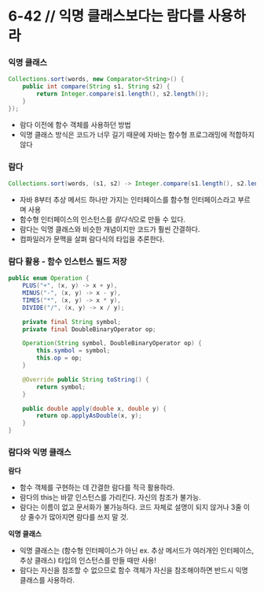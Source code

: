 # 6-42 // 익명 클래스보다는 람다를 사용하라

### 익명 클래스

```java
Collections.sort(words, new Comparator<String>() {
	public int compare(String s1, String s2) {
		return Integer.compare(s1.length(), s2.length());
	}
});
```

- 람다 이전에 함수 객체를 사용하던 방법
- 익명 클래스 방식은 코드가 너무 길기 때문에 자바는 함수형 프로그래밍에 적합하지 않다

### 람다

```java
Collections.sort(words, (s1, s2) -> Integer.compare(s1.length(), s2.length()));
```

- 자바 8부터 추상 메서드 하나만 가지는 인터페이스를 함수형 인터페이스라고 부르며 사용
- 함수형 인터페이스의 인스턴스를 *람다식*으로 만들 수 있다.
- 람다는 익명 클래스와 비슷한 개념이지만 코드가 훨씬 간결하다.
- 컴파일러가 문맥을 살펴 람다식의 타입을 추론한다.


### 람다 활용 - 함수 인스턴스 필드 저장

```java
public enum Operation {
	PLUS("+", (x, y) -> x + y),
	MINUS("-", (x, y) -> x - y),
	TIMES("*", (x, y) -> x * y),
	DIVIDE("/", (x, y) -> x / y);

	private final String symbol;
	private final DoubleBinaryOperator op;

	Operation(String symbol, DoubleBinaryOperator op) {
		this.symbol = symbol;
		this.op = op;
	}

	@Override public String toString() {
		return symbol;
	}

	public double apply(double x, double y) {
		return op.applyAsDouble(x, y);
	}
}
```

### 람다와 익명 클래스

**람다**

- 함수 객체를 구현하는 데 간결한 람다를 적극 활용하라.
- 람다의 this는 바깥 인스턴스를 가리킨다. 자신의 참조가 불가능.
- 람다는 이름이 없고 문서화가 불가능하다. 코드 자체로 설명이 되지 않거나 3줄 이상 줄수가 많아지면 람다를 쓰지 말 것.

**익명 클래스**

- 익명 클래스는 (함수형 인터페이스가 아닌 ex. 추상 메서드가 여러개인 인터페이스, 추상 클래스) 타입의 인스턴스를 만들 때만 사용!
- 람다는 자신을 참조할 수 없으므로 함수 객체가 자신을 참조해야하면 반드시 익명 클래스를 사용하라.
